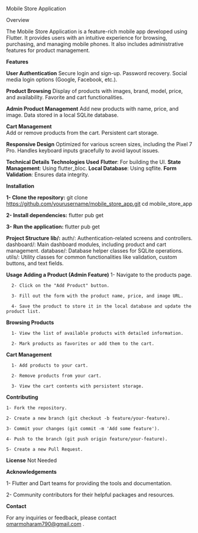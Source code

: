 Mobile Store Application

Overview

The Mobile Store Application is a feature-rich mobile app developed using Flutter. It provides users with an intuitive experience for browsing, purchasing, and managing mobile phones. It also includes administrative features for product management.


**Features**

  **User Authentication**
    Secure login and sign-up.
    Password recovery.
    Social media login options (Google, Facebook, etc.).

  **Product Browsing**
    Display of products with images, brand, model, price, and availability.
    Favorite and cart functionalities.
  
  **Admin Product Management**
    Add new products with name, price, and image.
    Data stored in a local SQLite database.
  
  **Cart Management**  
    Add or remove products from the cart.
    Persistent cart storage.

**Responsive Design**
    Optimized for various screen sizes, including the Pixel 7 Pro.
    Handles keyboard inputs gracefully to avoid layout issues.

**Technical Details**
  **Technologies Used**
    **Flutter**: For building the UI.
   **State Management**: Using flutter_bloc.
    **Local Database**: Using sqflite.
    **Form Validation**: Ensures data integrity.

**Installation**

  **1- Clone the repository:**
      git clone https://github.com/yourusername/mobile_store_app.git
      cd mobile_store_app
      
  **2- Install dependencies:**
      flutter pub get
      
  **3- Run the application:**
      flutter pub get

**Project Structure**
  **lib/:**
    auth/: Authentication-related screens and controllers.
    dashboard/: Main dashboard modules, including product and cart management.
    database/: Database helper classes for SQLite operations.
    utils/: Utility classes for common functionalities like validation, custom buttons, and text fields.

**Usage**
  **Adding a Product (Admin Feature)**
      1- Navigate to the products page.
      
      2- Click on the "Add Product" button.
      
      3- Fill out the form with the product name, price, and image URL.
      
      4- Save the product to store it in the local database and update the product list.

  **Browsing Products**
      
      1- View the list of available products with detailed information.
      
      2- Mark products as favorites or add them to the cart.
  
  **Cart Management**
      
      1- Add products to your cart.
      
      2- Remove products from your cart.
      
      3- View the cart contents with persistent storage.

**Contributing**
    
    1- Fork the repository.
    
    2- Create a new branch (git checkout -b feature/your-feature).
    
    3- Commit your changes (git commit -m 'Add some feature').
    
    4- Push to the branch (git push origin feature/your-feature).
    
    5- Create a new Pull Request.

**License**
  Not Needed

**Acknowledgements**
  
  1- Flutter and Dart teams for providing the tools and documentation.
  
  2- Community contributors for their helpful packages and resources.

**Contact**

For any inquiries or feedback, please contact omarmoharam790@gmail.com .
